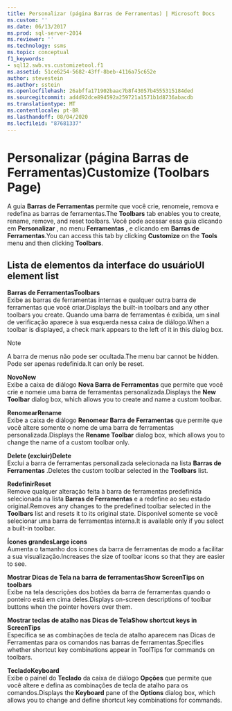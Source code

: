 ```yaml
---
title: Personalizar (página Barras de Ferramentas) | Microsoft Docs
ms.custom: ''
ms.date: 06/13/2017
ms.prod: sql-server-2014
ms.reviewer: ''
ms.technology: ssms
ms.topic: conceptual
f1_keywords:
- sql12.swb.vs.customizetool.f1
ms.assetid: 51ce6254-5682-43ff-8beb-4116a75c652e
author: stevestein
ms.author: sstein
ms.openlocfilehash: 26abffa171902baac7b8f43057b4555315184ded
ms.sourcegitcommit: ad4d92dce894592a259721a1571b1d8736abacdb
ms.translationtype: MT
ms.contentlocale: pt-BR
ms.lasthandoff: 08/04/2020
ms.locfileid: "87681337"
---
```

# <a name="customize-toolbars-page"></a><span data-ttu-id="9453a-102">Personalizar (página Barras de Ferramentas)</span><span class="sxs-lookup"><span data-stu-id="9453a-102">Customize (Toolbars Page)</span></span>
  <span data-ttu-id="9453a-103">A guia **Barras de Ferramentas** permite que você crie, renomeie, remova e redefina as barras de ferramentas.</span><span class="sxs-lookup"><span data-stu-id="9453a-103">The **Toolbars** tab enables you to create, rename, remove, and reset toolbars.</span></span> <span data-ttu-id="9453a-104">Você pode acessar essa guia clicando em **Personalizar** , no menu **Ferramentas** , e clicando em **Barras de Ferramentas**.</span><span class="sxs-lookup"><span data-stu-id="9453a-104">You can access this tab by clicking **Customize** on the **Tools** menu and then clicking **Toolbars**.</span></span>  
  
## <a name="ui-element-list"></a><span data-ttu-id="9453a-105">Lista de elementos da interface do usuário</span><span class="sxs-lookup"><span data-stu-id="9453a-105">UI element list</span></span>  
 <span data-ttu-id="9453a-106">**Barras de Ferramentas**</span><span class="sxs-lookup"><span data-stu-id="9453a-106">**Toolbars**</span></span>  
 <span data-ttu-id="9453a-107">Exibe as barras de ferramentas internas e qualquer outra barra de ferramentas que você criar.</span><span class="sxs-lookup"><span data-stu-id="9453a-107">Displays the built-in toolbars and any other toolbars you create.</span></span> <span data-ttu-id="9453a-108">Quando uma barra de ferramentas é exibida, um sinal de verificação aparece à sua esquerda nessa caixa de diálogo.</span><span class="sxs-lookup"><span data-stu-id="9453a-108">When a toolbar is displayed, a check mark appears to the left of it in this dialog box.</span></span>  
  
> [!NOTE]  
>  <span data-ttu-id="9453a-109">A barra de menus não pode ser ocultada.</span><span class="sxs-lookup"><span data-stu-id="9453a-109">The menu bar cannot be hidden.</span></span> <span data-ttu-id="9453a-110">Pode ser apenas redefinida.</span><span class="sxs-lookup"><span data-stu-id="9453a-110">It can only be reset.</span></span>  
  
 <span data-ttu-id="9453a-111">**Novo**</span><span class="sxs-lookup"><span data-stu-id="9453a-111">**New**</span></span>  
 <span data-ttu-id="9453a-112">Exibe a caixa de diálogo **Nova Barra de Ferramentas** que permite que você crie e nomeie uma barra de ferramentas personalizada.</span><span class="sxs-lookup"><span data-stu-id="9453a-112">Displays the **New Toolbar** dialog box, which allows you to create and name a custom toolbar.</span></span>  
  
 <span data-ttu-id="9453a-113">**Renomear**</span><span class="sxs-lookup"><span data-stu-id="9453a-113">**Rename**</span></span>  
 <span data-ttu-id="9453a-114">Exibe a caixa de diálogo **Renomear Barra de Ferramentas** que permite que você altere somente o nome de uma barra de ferramentas personalizada.</span><span class="sxs-lookup"><span data-stu-id="9453a-114">Displays the **Rename Toolbar** dialog box, which allows you to change the name of a custom toolbar only.</span></span>  
  
 <span data-ttu-id="9453a-115">**Delete (excluir)**</span><span class="sxs-lookup"><span data-stu-id="9453a-115">**Delete**</span></span>  
 <span data-ttu-id="9453a-116">Exclui a barra de ferramentas personalizada selecionada na lista **Barras de Ferramentas** .</span><span class="sxs-lookup"><span data-stu-id="9453a-116">Deletes the custom toolbar selected in the **Toolbars** list.</span></span>  
  
 <span data-ttu-id="9453a-117">**Redefinir**</span><span class="sxs-lookup"><span data-stu-id="9453a-117">**Reset**</span></span>  
 <span data-ttu-id="9453a-118">Remove qualquer alteração feita à barra de ferramentas predefinida selecionada na lista **Barras de Ferramentas** e a redefine ao seu estado original.</span><span class="sxs-lookup"><span data-stu-id="9453a-118">Removes any changes to the predefined toolbar selected in the **Toolbars** list and resets it to its original state.</span></span> <span data-ttu-id="9453a-119">Disponível somente se você selecionar uma barra de ferramentas interna.</span><span class="sxs-lookup"><span data-stu-id="9453a-119">It is available only if you select a built-in toolbar.</span></span>  
  
 <span data-ttu-id="9453a-120">**Ícones grandes**</span><span class="sxs-lookup"><span data-stu-id="9453a-120">**Large icons**</span></span>  
 <span data-ttu-id="9453a-121">Aumenta o tamanho dos ícones da barra de ferramentas de modo a facilitar a sua visualização.</span><span class="sxs-lookup"><span data-stu-id="9453a-121">Increases the size of toolbar icons so that they are easier to see.</span></span>  
  
 <span data-ttu-id="9453a-122">**Mostrar Dicas de Tela na barra de ferramentas**</span><span class="sxs-lookup"><span data-stu-id="9453a-122">**Show ScreenTips on toolbars**</span></span>  
 <span data-ttu-id="9453a-123">Exibe na tela descrições dos botões da barra de ferramentas quando o ponteiro está em cima deles.</span><span class="sxs-lookup"><span data-stu-id="9453a-123">Displays on-screen descriptions of toolbar buttons when the pointer hovers over them.</span></span>  
  
 <span data-ttu-id="9453a-124">**Mostrar teclas de atalho nas Dicas de Tela**</span><span class="sxs-lookup"><span data-stu-id="9453a-124">**Show shortcut keys in ScreenTips**</span></span>  
 <span data-ttu-id="9453a-125">Especifica se as combinações de tecla de atalho aparecem nas Dicas de Ferramentas para os comandos nas barras de ferramentas.</span><span class="sxs-lookup"><span data-stu-id="9453a-125">Specifies whether shortcut key combinations appear in ToolTips for commands on toolbars.</span></span>  
  
 <span data-ttu-id="9453a-126">**Teclado**</span><span class="sxs-lookup"><span data-stu-id="9453a-126">**Keyboard**</span></span>  
 <span data-ttu-id="9453a-127">Exibe o painel do **Teclado** da caixa de diálogo **Opções** que permite que você altere e defina as combinações de tecla de atalho para os comandos.</span><span class="sxs-lookup"><span data-stu-id="9453a-127">Displays the **Keyboard** pane of the **Options** dialog box, which allows you to change and define shortcut key combinations for commands.</span></span>  
